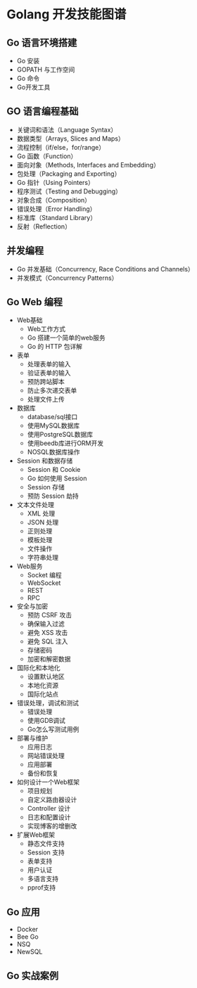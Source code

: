 # Golang 开发技能图谱

## Go 语言环境搭建
- Go 安装
- GOPATH 与工作空间
- Go 命令
- Go开发工具

## GO 语言编程基础
- 关键词和语法（Language Syntax）
- 数据类型（Arrays, Slices and Maps）
- 流程控制（if/else，for/range）
- Go 函数（Function）
- 面向对象（Methods, Interfaces and Embedding）
- 包处理（Packaging and Exporting）
- Go 指针（Using Pointers）
- 程序测试（Testing and Debugging）
- 对象合成（Composition）
- 错误处理（Error Handling）
- 标准库（Standard Library）
- 反射（Reflection）

## 并发编程
- Go 并发基础（Concurrency, Race Conditions and Channels）
- 并发模式（Concurrency Patterns）

## Go Web 编程
- Web基础
  - Web工作方式
  - Go 搭建一个简单的web服务
  - Go 的 HTTP 包详解
- 表单
  - 处理表单的输入
  - 验证表单的输入
  - 预防跨站脚本
  -  防止多次递交表单
  - 处理文件上传
- 数据库
  - database/sql接口
  - 使用MySQL数据库
  - 使用PostgreSQL数据库
  - 使用beedb库进行ORM开发
  - NOSQL数据库操作
- Session 和数据存储
  - Session 和 Cookie
  - Go 如何使用 Session
  - Session 存储
  - 预防 Session 劫持
- 文本文件处理
  - XML 处理
  - JSON 处理
  - 正则处理
  - 模板处理
  - 文件操作
  - 字符串处理
- Web服务
  - Socket 编程
  - WebSocket
  - REST
  - RPC
- 安全与加密
  - 预防 CSRF 攻击
  - 确保输入过滤
  - 避免 XSS 攻击
  - 避免 SQL 注入
  - 存储密码
  - 加密和解密数据
- 国际化和本地化
  - 设置默认地区
  - 本地化资源
  - 国际化站点
- 错误处理，调试和测试
  - 错误处理
  - 使用GDB调试
  - Go怎么写测试用例
- 部署与维护
  - 应用日志
  - 网站错误处理
  - 应用部署
  - 备份和恢复
- 如何设计一个Web框架　
  - 项目规划　
  - 自定义路由器设计
  - Controller 设计
  - 日志和配置设计
  - 实现博客的增删改
- 扩展Web框架
  - 静态文件支持
  - Session 支持
  - 表单支持
  - 用户认证
  - 多语言支持
  - pprof支持

## Go 应用
- Docker
- Bee Go
- NSQ
- NewSQL

## Go 实战案例

